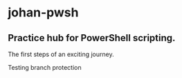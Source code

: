 # johan-pwsh

## Practice hub for PowerShell scripting.

The first steps of an exciting journey.

Testing branch protection
